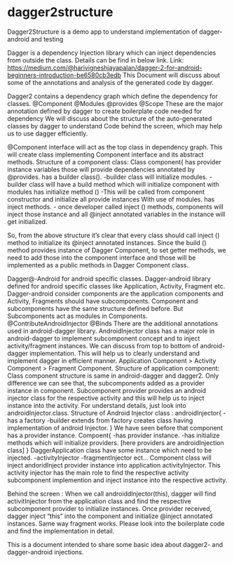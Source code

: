 # dagger2structure
Dagger2Structure is a demo app to understand implementation of dagger-android and testing


Dagger is a dependency Injection library which can inject dependencies from outside the class.
Details can be find in below link.
Link: https://medium.com/@harivigneshjayapalan/dagger-2-for-android-beginners-introduction-be6580cb3edb
This Document will discuss about some of the annotations and analysis of the generated code by dagger.

Dagger2 contains a dependency graph which define the dependency for classes.
@Component
@Modules
@provides
@Scope
These are the major annotation defined by dagger to create boilerplate code needed for dependency 
We will discuss about the structure of the auto-generated classes by dagger to understand 
Code behind the screen, which may help us to use dagger efficiently.

@Component interface will act as the top class in dependency graph. This will create class implementing Component interface and its abstract methods.
Structure of a component class:
Class component{
has provider instance variables those will provide dependencies annotated by @provides.
has a builder class().
	-builder class will initialize modules. 
	-builder class will have a build method which will initialize component with modules 
has initialize method ()
	-This will be called from component constructor and initialize all provide instances
	 With use of modules.
has inject methods.
	- once developer called inject () methods, components will inject those instance and all 
	 @inject annotated variables in the instance will get initialized.

So, from the above structure it’s clear that every class should call inject () method to initialize its @inject annotated instances. 
Since the build () method provides instance of Dagger Component, to set getter methods, we need to add those into the component interface and those will be implemented as a public methods in Dagger Component class.

Dagger@-Android for android specific classes.
Dagger-android library defined for android specific classes like Application, Activity, Fragment etc. Dagger-android consider components are the application components and Activity, Fragments should have subcomponents. Component and subcomponents have the same structure defined before. But Subcomponents act as modules in Components.
@ContributeAndroidInjector
@Binds
There are the  additional annotations used in android-dagger library.
AndroidInjector class has a major role in android-dagger to implement subcomponent concept and to inject activity/fragment instances.
We can discuss from top to bottom of android-dagger implementation. This will help us to clearly understand and implement dagger in efficient manner. 
Application Component > Activity Component > Fragment Component.
Structure of application component:
Class component structure is same in  android-dagger and dagger2.
Only difference we can see that, the subcomponents added as a provider instance in component. 
Subcomponent provider provides an android injector class for the respective activity and this will help us to inject instance into the activity.
For understand details, just look into androidInjector.class. 
Structure of Android Injector class :
androidInjector{
-has a factory 
-builder extends from factory creates class having implementation of android Injector. 
}
We have seen before that component has a provider instance.
Compoent{
-has provider instance.
-has initialize methods which will initialize providers. [here providers are androidInjection class]
}
DaggerApplication class have some instance which need to be injected. 
-activityInjector
-fragmentInjector ect…
Component class will inject andoridInject provider instance into application activityInjector. 
This activity injector has the main role to find the respective activity subcomponent implemention and inject instance into the respective activity.

Behind the screen :
When we call androiddInjector(this), dagger will find activitInjector from the application class and find the respective subcomponent  provider to initialize instances. Once provider received, dagger inject “this” into the component and initialize @inject annotated instances.
Same way fragment works. Please look into the boilerplate code and find the implementation in detail.

This is a document intended to share some basic idea about dagger2- and dagger-android injections. 
